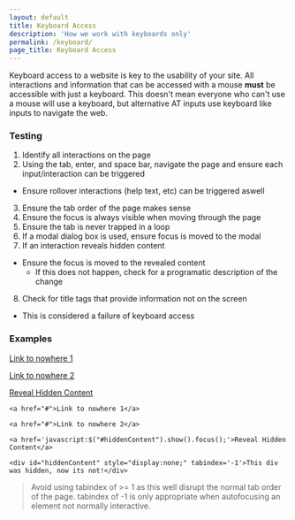 ```yaml
---
layout: default
title: Keyboard Access
description: 'How we work with keyboards only'
permalink: /keyboard/
page_title: Keyboard Access
---
```


Keyboard access to a website is key to the usability of your site. All interactions and information that can be accessed with a mouse **must** be accessible with just a keyboard. This doesn't mean everyone who can't use a mouse will use a keyboard, but alternative AT inputs use keyboard like inputs to navigate the web. 

### Testing 

1. Identify all interactions on the page
2. Using the tab, enter, and space bar, navigate the page and ensure each input/interaction can be triggered
  * Ensure rollover interactions (help text, etc) can be triggered aswell
3. Ensure the tab order of the page makes sense
4. Ensure the focus is always visible when moving through the page
5. Ensure the tab is never trapped in a loop
6. If a modal dialog box is used, ensure focus is moved to the modal 
7. If an interaction reveals hidden content
  * Ensure the focus is moved to the revealed content
    * If this does not happen, check for a programatic description of the change
8. Check for title tags that provide information not on the screen
  * This is considered a failure of keyboard access

### Examples

<a href="#">Link to nowhere 1</a>

<a href="#">Link to nowhere 2</a>

<a href='javascript:$("#hiddenContent").show().focus();'>Reveal Hidden Content</a>

<div id="hiddenContent" style="display:none;" tabindex='-1'>This div was hidden, now its not!</div>

`<a href="#">Link to nowhere 1</a>`

`<a href="#">Link to nowhere 2</a>`

`<a href='javascript:$("#hiddenContent").show().focus();'>Reveal Hidden Content</a>`

`<div id="hiddenContent" style="display:none;" tabindex='-1'>This div was hidden, now its not!</div>`

> Avoid using tabindex of >= 1 as this well disrupt the normal tab order of the page. tabindex of -1 is only appropriate when autofocusing an element not normally interactive.
